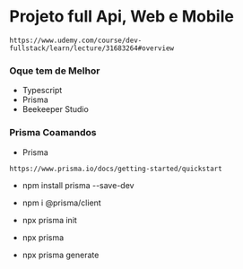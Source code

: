 # Projeto full Api, Web e Mobile
```
https://www.udemy.com/course/dev-fullstack/learn/lecture/31683264#overview

```
### Oque tem de Melhor
* Typescript
* Prisma
* Beekeeper Studio

### Prisma Coamandos
* Prisma
```
https://www.prisma.io/docs/getting-started/quickstart
```
* npm install prisma --save-dev
* npm i @prisma/client
* npx prisma init

* npx prisma
* npx prisma generate